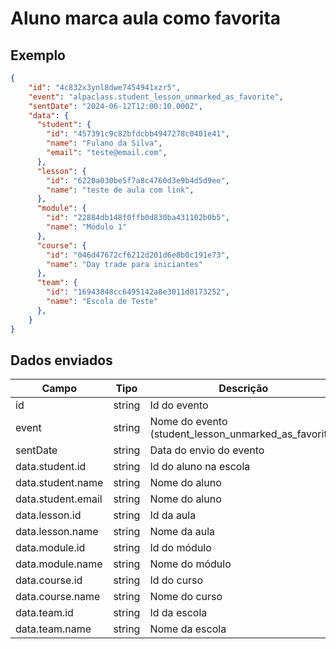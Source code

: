# Aluno marca aula como favorita

## Exemplo 
```json 
{ 
    "id": "4c832x3ynl8dwe7454941xzr5", 
    "event": "alpaclass.student_lesson_unmarked_as_favorite", 
    "sentDate": "2024-06-12T12:00:10.000Z", 
    "data": { 
      "student": { 
        "id": "457391c9c82bfdcbb4947278c0401e41", 
        "name": "Fulano da Silva", 
        "email": "teste@email.com",
      },
      "lesson": {
        "id": "6220a030be5f7a8c4760d3e9b4d5d9ee",
        "name": "teste de aula com link",
      },
      "module": {
        "id": "22884db148f0ffb0d830ba431102b0b5",
        "name": "Módulo 1"
      },
      "course": {
        "id": "046d47672cf6212d201d6e8b0c191e73",
        "name": "Day trade para iniciantes"
      },
      "team": {
        "id": "16943848cc6495142a8e3011d0173252",
        "name": "Escola de Teste"
      },
    } 
} 
``` 

## Dados enviados 

| Campo                 | Tipo   | Descrição                                           | 
|-----------------------|--------|-----------------------------------------------------| 
| id                    | string | Id do evento                                        | 
| event                 | string | Nome do evento (student_lesson_unmarked_as_favorite)| 
| sentDate              | string | Data do envio do evento                             |
| data.student.id       | string | Id do aluno na escola                               | 
| data.student.name     | string | Nome do aluno                                       |
| data.student.email    | string | Nome do aluno                                       |
| data.lesson.id        | string | Id da aula                                          | 
| data.lesson.name      | string | Nome da aula                                        | 
| data.module.id        | string | Id do módulo                                        | 
| data.module.name      | string | Nome do módulo                                      | 
| data.course.id        | string | Id do curso                                         | 
| data.course.name      | string | Nome do curso                                       |
| data.team.id          | string | Id da escola                                        | 
| data.team.name        | string | Nome da escola                                      | 

